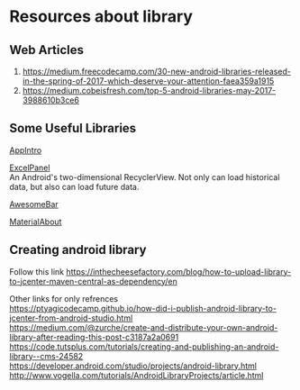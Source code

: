 # Resources about library

## Web Articles
1. https://medium.freecodecamp.com/30-new-android-libraries-released-in-the-spring-of-2017-which-deserve-your-attention-faea359a1915
2. https://medium.cobeisfresh.com/top-5-android-libraries-may-2017-3988610b3ce6

## Some Useful Libraries

   [AppIntro](https://github.com/GeorgeArgyrakis/FloatingKeyboard)
   
   [ExcelPanel](https://github.com/zhouchaoyuan/excelPanel)  
   An Android's two-dimensional RecyclerView. Not only can load historical data, but also can load future data.  

   [AwesomeBar](https://github.com/florent37/AwesomeBar)
   
   [MaterialAbout](https://github.com/jrvansuita/MaterialAbout)
   
## Creating android library
   Follow this link
   https://inthecheesefactory.com/blog/how-to-upload-library-to-jcenter-maven-central-as-dependency/en
   
   Other links for only refrences  
   https://ptyagicodecamp.github.io/how-did-i-publish-android-library-to-jcenter-from-android-studio.html  
   https://medium.com/@zurche/create-and-distribute-your-own-android-library-after-reading-this-post-c3187a2a0691  
   https://code.tutsplus.com/tutorials/creating-and-publishing-an-android-library--cms-24582  
   https://developer.android.com/studio/projects/android-library.html  
   http://www.vogella.com/tutorials/AndroidLibraryProjects/article.html  
